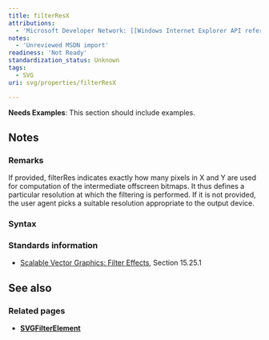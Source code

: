 ```yaml
---
title: filterResX
attributions:
  - 'Microsoft Developer Network: [[Windows Internet Explorer API reference](http://msdn.microsoft.com/en-us/library/ie/hh828809%28v=vs.85%29.aspx) Article]'
notes:
  - 'Unreviewed MSDN import'
readiness: 'Not Ready'
standardization_status: Unknown
tags:
  - SVG
uri: svg/properties/filterResX

---
```

**Needs Examples**: This section should include examples.

## Notes

### Remarks

If provided, filterRes indicates exactly how many pixels in X and Y are used for computation of the intermediate offscreen bitmaps. It thus defines a particular resolution at which the filtering is performed. If it is not provided, the user agent picks a suitable resolution appropriate to the output device.

### Syntax

### Standards information

-   [Scalable Vector Graphics: Filter Effects](http://go.microsoft.com/fwlink/p/?linkid=226062), Section 15.25.1

## See also

### Related pages

-   [**SVGFilterElement**](/svg/elements/filter)
